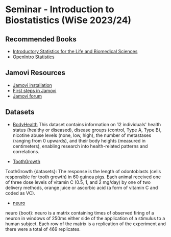 # Seminar - Introduction to Biostatistics (WiSe 2023/24)

## Recommended Books
-  [Introductory Statistics for the Life and Biomedical Sciences](https://www.openintro.org/book/biostat/)
- [OpenIntro Statistics](https://www.openintro.org/book/os/)

## Jamovi Resources 
- [Jamovi installation](https://docs.jamovi.org/_pages/um_1_installation.html) 
- [First steps in Jamovi](https://docs.jamovi.org/_pages/um_2_first-steps.html)
- [Jamovi forum](https://forum.jamovi.org/)

## Datasets

- [BodyHealth](https://raw.githubusercontent.com/rvpanaro/biostats_intro_2023_2024/main/BodyHealth.csv) 
This dataset contains information on 12 individuals' health status (healthy or diseased), disease groups (control, Type A, Type B), nicotine abuse levels (none, low, high), the number of metastases (ranging from 0 upwards), and their body heights (measured in centimeters), enabling research into health-related patterns and correlations.

- [ToothGrowth](https://raw.githubusercontent.com/rvpanaro/biostats_intro_2023_2024/main/ToothGrowth.csv)
  
ToothGrowth {datasets}: The response is the length of odontoblasts (cells responsible for tooth growth) in 60 guinea pigs. Each animal received one of three dose levels of vitamin C (0.5, 1, and 2 mg/day) by one of two delivery methods, orange juice or ascorbic acid (a form of vitamin C and coded as VC).

- [neuro](https://raw.githubusercontent.com/rvpanaro/biostats_intro_2023_2024/main/neuro.csv)
  
neuro {boot}: neuro is a matrix containing times of observed firing of a neuron in windows of 250ms either side of the application of a stimulus to a human subject. Each row of the matrix is a replication of the experiment and there were a total of 469 replicates.

